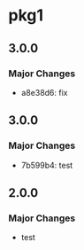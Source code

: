 # pkg1

## 3.0.0

### Major Changes

- a8e38d6: fix

## 3.0.0

### Major Changes

- 7b599b4: test

## 2.0.0

### Major Changes

- test
